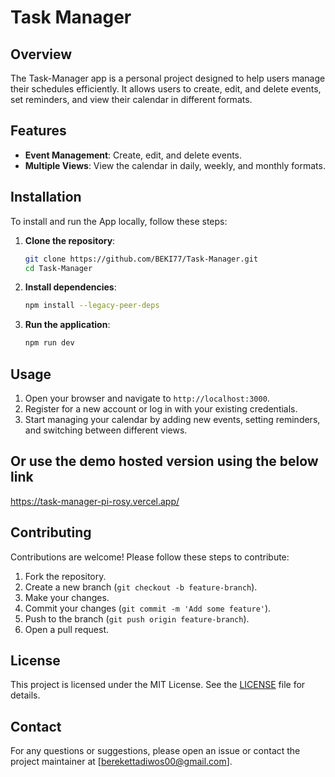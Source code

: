 # Task Manager

## Overview
The Task-Manager app is a personal project designed to help users manage their schedules efficiently. It allows users to create, edit, and delete events, set reminders, and view their calendar in different formats.

## Features
- **Event Management**: Create, edit, and delete events.
- **Multiple Views**: View the calendar in daily, weekly, and monthly formats.

## Installation
To install and run the App locally, follow these steps:

1. **Clone the repository**:
    ```bash
    git clone https://github.com/BEKI77/Task-Manager.git
    cd Task-Manager
    ```

2. **Install dependencies**:
    ```bash
    npm install --legacy-peer-deps
    ```

3. **Run the application**:
    ```bash
    npm run dev
    ```

## Usage
1. Open your browser and navigate to `http://localhost:3000`.
2. Register for a new account or log in with your existing credentials.
3. Start managing your calendar by adding new events, setting reminders, and switching between different views.

## Or use the demo hosted version using the below link

https://task-manager-pi-rosy.vercel.app/

## Contributing
Contributions are welcome! Please follow these steps to contribute:

1. Fork the repository.
2. Create a new branch (`git checkout -b feature-branch`).
3. Make your changes.
4. Commit your changes (`git commit -m 'Add some feature'`).
5. Push to the branch (`git push origin feature-branch`).
6. Open a pull request.

## License
This project is licensed under the MIT License. See the [LICENSE](LICENSE) file for details.

## Contact
For any questions or suggestions, please open an issue or contact the project maintainer at [berekettadiwos00@gmail.com].
